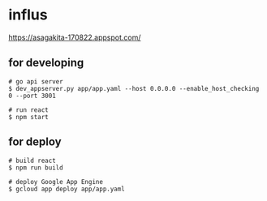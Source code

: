 # influs
https://asagakita-170822.appspot.com/

## for developing

```
# go api server
$ dev_appserver.py app/app.yaml --host 0.0.0.0 --enable_host_checking 0 --port 3001

# run react
$ npm start
```

## for deploy

```
# build react
$ npm run build

# deploy Google App Engine
$ gcloud app deploy app/app.yaml
```

